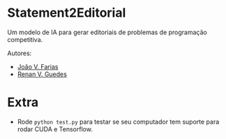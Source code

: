 # Statement2Editorial

Um modelo de IA para gerar editoriais de problemas de programação competitiva.

Autores:
- [João V. Farias](https://github.com/BeyondMagic)
- [Renan V. Guedes](https://github.com/R-enanVieira)

# Extra

- Rode `python test.py` para testar se seu computador tem suporte para rodar CUDA e Tensorflow.